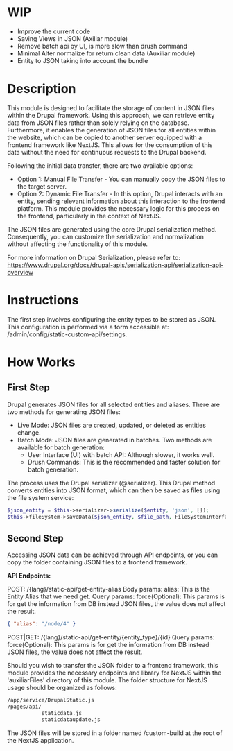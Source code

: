 # WIP
* Improve the current code
* Saving Views in JSON (Axiliar module)
* Remove batch api by UI, is more slow than drush command
* Minimal Alter normalize for return clean data (Auxiliar module)
* Entity to JSON taking into account the bundle

# Description
This module is designed to facilitate the storage of content in JSON files within the Drupal framework. Using this approach, we can retrieve entity data from JSON files rather than solely relying on the database. Furthermore, it enables the generation of JSON files for all entities within the website, which can be copied to another server equipped with a frontend framework like NextJS. This allows for the consumption of this data without the need for continuous requests to the Drupal backend.

Following the initial data transfer, there are two available options:

* Option 1: Manual File Transfer - You can manually copy the JSON files to the target server.
* Option 2: Dynamic File Transfer - In this option, Drupal interacts with an entity, sending relevant information about this interaction to the frontend platform. This module provides the necessary logic for this process on the frontend, particularly in the context of NextJS.


The JSON files are generated using the core Drupal serialization method. Consequently, you can customize the serialization and normalization without affecting the functionality of this module.

For more information on Drupal Serialization, please refer to:
https://www.drupal.org/docs/drupal-apis/serialization-api/serialization-api-overview


# Instructions

The first step involves configuring the entity types to be stored as JSON. This configuration is performed via a form accessible at: /admin/config/static-custom-api/settings.


# How Works

## First Step
Drupal generates JSON files for all selected entities and aliases. There are two methods for generating JSON files:

* Live Mode: JSON files are created, updated, or deleted as entities change.
* Batch Mode: JSON files are generated in batches. Two methods are available for batch generation:
    * User Interface (UI) with batch API: Although slower, it works well.
    * Drush Commands: This is the recommended and faster solution for batch generation.

The process uses the Drupal serializer (@serializer). This Drupal method converts entities into JSON format, which can then be saved as files using the file system service:


```php
$json_entity = $this->serializer->serialize($entity, 'json', []);
$this->fileSystem->saveData($json_entity, $file_path, FileSystemInterface::EXISTS_REPLACE); 
```

## Second Step
Accessing JSON data can be achieved through API endpoints, or you can copy the folder containing JSON files to a frontend framework.

**API Endpoints:**

POST: /{lang}/static-api/get-entity-alias
Body params:
    alias: This is the Entity Alias that we need get.
Query params:
    force(Optional): This params is for get the information from DB instead JSON files, the value does not affect the result. 
```json
{ "alias": "/node/4" }
```

POST|GET: /{lang}/static-api/get-entity/{entity_type}/{id}
Query params:
    force(Optional): This params is for get the information from DB instead JSON files, the value does not affect the result. 

Should you wish to transfer the JSON folder to a frontend framework, this module provides the necessary endpoints and library for NextJS within the 'auxiliarFiles' directory of this module. The folder structure for NextJS usage should be organized as follows:


```bash 
/app/service/DrupalStatic.js
/pages/api/
           staticdata.js
           staticdataupdate.js
```
The JSON files will be stored in a folder named /custom-build at the root of the NextJS application.




